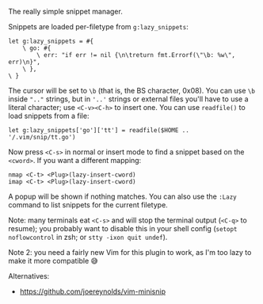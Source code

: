 The really simple snippet manager.

Snippets are loaded per-filetype from `g:lazy_snippets`:

    let g:lazy_snippets = #{
        \ go: #{
            \ err: "if err != nil {\n\treturn fmt.Errorf(\"\b: %w\", err)\n}",
        \ },
    \ }

The cursor will be set to `\b` (that is, the BS character, 0x08). You can use
`\b` inside `".."` strings, but in `'..'` strings or external files you'll have
to use a literal character; use `<C-v><C-h>` to insert one. You can use
`readfile()` to load snippets from a file:

    let g:lazy_snippets['go']['tt'] = readfile($HOME .. '/.vim/snip/tt.go')

Now press `<C-s>` in normal or insert mode to find a snippet based on the
`<cword>`. If you want a different mapping:

	nmap <C-t> <Plug>(lazy-insert-cword)
	imap <C-t> <Plug>(lazy-insert-cword)

A popup will be shown if nothing matches. You can also use the `:Lazy` command
to list snippets for the current filetype.

Note: many terminals eat `<C-s>` and will stop the terminal output (`<C-q>` to
resume); you probably want to disable this in your shell config (`setopt
noflowcontrol` in zsh; or `stty -ixon quit undef`).

Note 2: you need a fairly new Vim for this plugin to work, as I'm too lazy to
make it more compatible 😅

Alternatives:

- https://github.com/joereynolds/vim-minisnip
